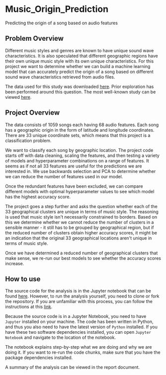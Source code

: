 # Music_Origin_Prediction

Predicting the origin of a song based on audio features

## Problem Overview

Different music styles and genres are known to have unique sound wave characteristics. It is also speculated that different geographic regions have their own unique music style with its own unique characteristics. For this project we want to determine whether we can build a machine learning model that can accurately predict the origin of a song based on different sound wave characteristics retrieved from audio files.

The data used for this study was downloaded [here](http://archive.ics.uci.edu/ml/datasets/geographical+original+of+music). Prior exploration has been performed around this question. The most well-known study can be viewed [here](http://ieeexplore.ieee.org/stamp/stamp.jsp?tp=&arnumber=7023456).

## Project Overview

The data consists of 1059 songs each having 68 audio features. Each song has a geographic origin in the form of latitude and longitude coordinates. There are 33 unique coordinate sets, which means that this project is a classification problem.

We want to classify each song by geographic location. The project code starts off with data cleaning, scaling the features, and then testing a variety of models and hyperparameter combinations on a range of features. It seems as if not all 33 features are useful for the predictions we are interested in. We use backwards selection and PCA to determine whether we can reduce the number of features used in our model.

Once the redundant features have been excluded, we can compare different models with optimal hyperparameter values to see which model has the highest accuracy score.

The project goes a step further and asks the question whether each of the 33 geographical clusters are unique in terms of music style. The reasoning is used that music style isn't necessarily constrained to borders. Based on this we determine whether we cannot reduce the number of clusters in a sensible manner - it still has to be grouped by geographical region, but if the reduced number of clusters obtain higher accuracy scores, it might be an indication that the original 33 geographical locations aren't unique in terms of music style.

Once we have determined a reduced number of geographical clusters that make sense, we re-run our best models to see whether the accuracy scores increase.

## How to use

The source code for the analysis is in the Jupyter notebook that can be found [here](https://github.com/johannesharmse/Music_Origin_Prediction/blob/master/src/Predicting%20the%20Geographical%20Origin%20of%20Music.ipynb). However, to run the analysis yourself, you need to clone or fork the repository. If you are unfamiliar with this process, you can follow the instructions at this [link](https://help.github.com/articles/fork-a-repo/).

Because the source code is in a Jupyter Notebook, you need to have `Jupyter` installed on your machine. The code has been written in Python, and thus you also need to have the latest version of `Python` installed. If you have these two software dependencies installed, you can open `Jupyter Notebook` and navigate to the location of the notebook.

The notebook explains step-by-step what we are doing and why we are doing it. If you want to re-run the code chunks, make sure that you have the package dependencies installed.

A summary of the analysis can be viewed in the report document.
